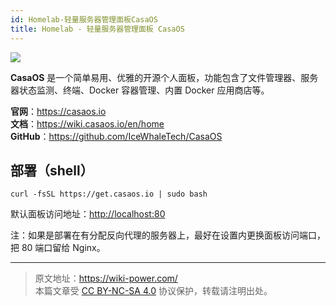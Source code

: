 ```yaml
---
id: Homelab-轻量服务器管理面板CasaOS
title: Homelab - 轻量服务器管理面板 CasaOS
---
```


![](https://wiki-media-1253965369.cos.ap-guangzhou.myqcloud.com/img/20230304192541.png)

**CasaOS** 是一个简单易用、优雅的开源个人面板，功能包含了文件管理器、服务器状态监测、终端、Docker 容器管理、内置 Docker 应用商店等。

**官网**：<https://casaos.io>  
**文档**：<https://wiki.casaos.io/en/home>  
**GitHub**：<https://github.com/IceWhaleTech/CasaOS>

## 部署（shell）

```shell
curl -fsSL https://get.casaos.io | sudo bash
```

默认面板访问地址：<http://localhost:80>

注：如果是部署在有分配反向代理的服务器上，最好在设置内更换面板访问端口，把 80 端口留给 Nginx。

---

> 原文地址：<https://wiki-power.com/>  
> 本篇文章受 [CC BY-NC-SA 4.0](https://creativecommons.org/licenses/by/4.0/deed.zh) 协议保护，转载请注明出处。
